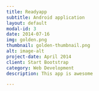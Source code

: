 ```yaml
---
title: Readyapp
subtitle: Android application
layout: default
modal-id: 3
date: 2014-07-16
img: golden.png
thumbnail: golden-thumbnail.png
alt: image-alt
project-date: April 2014
client: Start Bootstrap
category: Web Development
description: This app is awesome

---
```

